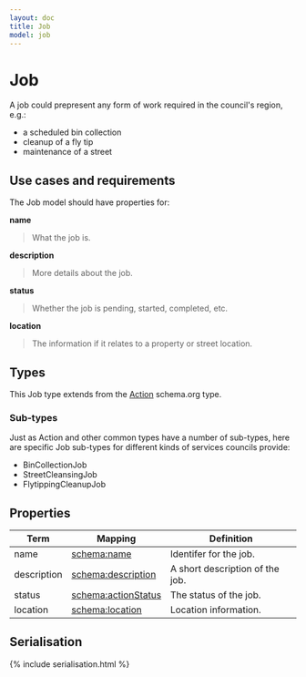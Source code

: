 ```yaml
---
layout: doc
title: Job
model: job
---
```


# Job

A job could prepresent any form of work required in the council's region, e.g.:

* a scheduled bin collection
* cleanup of a fly tip
* maintenance of a street


## Use cases and requirements

The Job model should have properties for:

**name**

> What the job is.

**description**

> More details about the job.

**status**

> Whether the job is pending, started, completed, etc.

**location**

> The information if it relates to a property or street location.


## Types

This Job type extends from the [Action](http://schema.org/Action) schema.org type.

### Sub-types

Just as Action and other common types have a number of sub-types, here are specific Job sub-types for different kinds of services councils provide:

* BinCollectionJob
* StreetCleansingJob
* FlytippingCleanupJob


## Properties

Term     | Mapping | Definition
---------|---------|-----------
name | [schema:name](http://schema.org/name) | Identifer for the job.
description | [schema:description](https://schema.org/description) | A short description of the job.
status | [schema:actionStatus](http://schema.org/actionStatus) | The status of the job.
location | [schema:location](http://schema.org/location) | Location information.


## Serialisation

{% include serialisation.html %}



